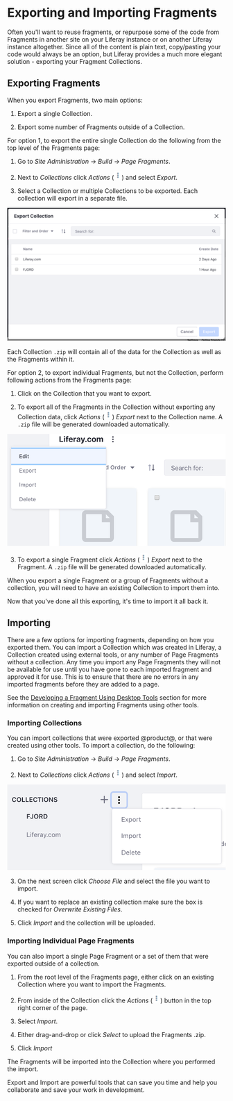 # Exporting and Importing Fragments [](id=exporting-and-importing-fragments)

Often you'll want to reuse fragments, or repurpose some of the code from 
Fragments in another site on your Liferay instance or on another Liferay 
instance altogether. Since all of the content is plain text, copy/pasting your 
code would always be an option, but Liferay provides a much more elegant 
solution - exporting your Fragment Collections.

## Exporting Fragments [](id=exporting-fragments)

When you export Fragments, two main options:

1.  Export a single Collection.

2.  Export some number of Fragments outside of a Collection.

For option 1, to export the entire single Collection do the following from the 
top level of the Fragments page:

1.  Go to *Site Administration* &rarr; *Build* &rarr; *Page Fragments*.

2.  Next to *Collections* click *Actions* (![Actions](../../../../../../images/icon-actions.png)) and select *Export*.

3.  Select a Collection or multiple Collections to be exported. Each collection will export in a separate file.

![Figure X: Selecting Collections to export.](../../../../../../images/collections-export.png)

Each Collection `.zip` will contain all of the data for the Collection as well 
as the Fragments within it.

For option 2, to export individual Fragments, but not the Collection, perform 
following actions from the Fragments page:

1.  Click on the Collection that you want to export.

2.  To export all of the Fragments in the Collection without exporting any
    Collection data, click *Actions* (![Actions](../../../../../../images/icon-actions.png)) *Export* next to 
    the Collection name. A `.zip` file will be generated downloaded 
    automatically.
    
![Figure X: Exporting all of the Fragments in a Collection.](../../../../../../images/fragments-export-individual.png)
    
3.  To export a single Fragment click *Actions* (![Actions](../../../../../../images/icon-actions.png)) *Export* next to 
    the Fragment. A `.zip` file will be generated downloaded 
    automatically.

When you export a single Fragment or a group of Fragments without a collection, 
you will need to have an existing Collection to import them into.

Now that you've done all this exporting, it's time to import it all back it.

## Importing

There are a few options for importing fragments, depending on how you exported 
them. You can import a Collection which was created in Liferay, a Collection 
created using external tools, or any number of Page Fragments without a 
collection. Any time you import any Page Fragments they will not be available 
for use until you have gone to each imported fragment and approved it for use. 
This is to ensure that there are no errors in any imported fragments before 
they are added to a page.

See the [Developing a Fragment Using Desktop Tools](/discover/portal/-/knowledge_base/7-1/recommendations-and-best-practices#developing-a-fragment-using-desktop-tools) section for more information on 
creating and importing Fragments using other tools.

### Importing Collections

You can import collections that were exported @product@, or that were created 
using other tools. To import a collection, do the following:

1.  Go to *Site Administration* &rarr; *Build* &rarr; *Page Fragments*.

2.  Next to *Collections* click *Actions* (![Actions](../../../../../../images/icon-actions.png)) and select *Import*.

![Figure X: The Sites Pages page allows you to edit your site pages as a whole.](../../../../../../images/collections-import.png)

3.  On the next screen click *Choose File* and select the file you want to 
    import.

4.  If you want to replace an existing collection make sure the box is checked
    for *Overwrite Existing Files*.
    
5.  Click *Import* and the collection will be uploaded.


### Importing Individual Page Fragments

You can also import a single Page Fragment or a set of them that were exported
outside of a collection.

1.  From the root level of the Fragments page, either click on an existing
    Collection where you want to import the Fragments.
    
2.  From inside of the Collection click the *Actions* (![Actions](../../../../../../images/icon-actions.png)) button in the top 
    right corner of the page.
    
3.  Select *Import*.

4.  Either drag-and-drop or click *Select* to upload the Fragments .zip.

5.  Click *Import*

The Fragments will be imported into the Collection where you performed the 
import.

Export and Import are powerful tools that can save you time and help you 
collaborate and save your work in development.
